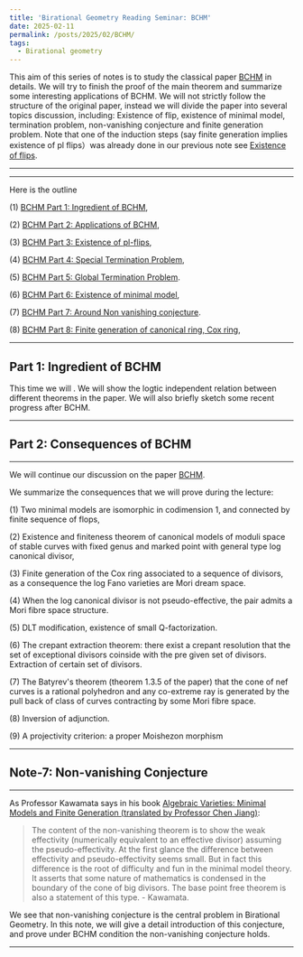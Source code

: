 ```yaml
---
title: 'Birational Geometry Reading Seminar: BCHM'
date: 2025-02-11
permalink: /posts/2025/02/BCHM/
tags:
  - Birational geometry
---
```



This aim of this series of notes is to study the classical paper [BCHM](https://www.ams.org/journals/jams/2010-23-02/S0894-0347-09-00649-3/S0894-0347-09-00649-3.pdf) in details. We will try to finish the proof of the main theorem and summarize some interesting applications of BCHM. We will not strictly follow the structure of the original paper, instead we will divide the paper into several topics discussion, including: Existence of flip, existence of minimal model, termination problem, non-vanishing conjecture and finite generation problem. Note that one of the induction steps (say finite generation implies existence of pl flips）was already done in our previous note see [Existence of flips](https://yilimath.github.io/posts/2024/08/Existence-of-flips/). 



---
---

Here is the outline

(1) [BCHM Part 1: Ingredient of BCHM](https://yilimath.github.io/files/Birational/BCHM/BCHM1.pdf),

(2) [BCHM Part 2: Applications of BCHM](https://yilimath.github.io/files/Birational/BCHM/BCHM2.pdf),

(3) [BCHM Part 3: Existence of pl-flips](https://yilimath.github.io/posts/2024/08/Existence-of-flips/),

(4) [BCHM Part 4: Special Termination Problem](),

(5) [BCHM Part 5: Global Termination Problem](https://yilimath.github.io/files/Birational/BCHM/BCHM4.pdf).

(6) [BCHM Part 6: Existence of minimal model](),

(7) [BCHM Part 7: Around Non vanishing conjecture](https://yilimath.github.io/files/Birational/BCHM/BCHM4.pdf).

(8) [BCHM Part 8: Finite generation of canonical ring, Cox ring](),


---
## Part 1: Ingredient of BCHM 

This time we will . We will show the logtic independent relation between different theorems in the paper. We will also briefly sketch some recent progress after BCHM.



----
## Part 2: Consequences of BCHM
---

We will continue our discussion on the paper [BCHM](https://www.ams.org/journals/jams/2010-23-02/S0894-0347-09-00649-3/S0894-0347-09-00649-3.pdf). 


We summarize the consequences that we will prove during the lecture:

(1) Two minimal models are isomorphic in codimension 1, and connected by finite sequence of flops,

(2) Existence and finiteness theorem of canonical models of moduli space of stable curves with fixed genus and marked point with general type log canonical divisor,

(3) Finite generation of the Cox ring associated to a sequence of divisors, as a consequence the log Fano varieties are Mori dream space.

(4) When the log canonical divisor is not pseudo-effective, the pair admits a Mori fibre space structure.

(5) DLT modification, existence of small Q-factorization.

(6) The crepant extraction theorem: there exist a crepant resolution that the set of exceptional divisors coinside with the pre given set of divisors. Extraction of certain set of divisors.

(7) The Batyrev's theorem (theorem 1.3.5 of the paper) that the cone of nef curves is a rational polyhedron and any co-extreme ray is generated by the pull back of class of curves contracting by some Mori fibre space.

(8) Inversion of adjunction.

(9) A projectivity criterion: a proper Moishezon morphism



----
## Note-7: Non-vanishing Conjecture
----
As Professor Kawamata says in his book [Algebraic Varieties: Minimal Models and Finite Generation (translated by Professor Chen Jiang)](https://www.amazon.com/Algebraic-Varieties-Generation-Cambridge-Mathematics-ebook/dp/B0CW1BCS7J/ref=sr_1_1?crid=1511UB4M5JV9Z&dib=eyJ2IjoiMSJ9.ZC9_Ex0OWqO7D4WpEB3nrQ.PC0ohE-R0Gh6-MF9GtPU6As6szfH0LaO_TBoS6MX-E0&dib_tag=se&keywords=Finite+generation+minimal+model+%5C&qid=1739273152&sprefix=finite+generation+minimal+model+%2Caps%2C316&sr=8-1):

> The content of the non-vanishing theorem is to show the weak effectivity (numerically equivalent to an effective divisor) assuming the pseudo-effectivity. At the first glance the difference between effectivity and pseudo-effectivity seems small. But in fact this difference is the root of difficulty and fun in the minimal model theory. It asserts that some nature of mathematics is condensed in the boundary of the cone of big divisors. The base point free theorem is also a statement of this type. - Kawamata.

We see that non-vanishing conjecture is the central problem in Birational Geometry. In this note, we will give a detail introduction of this conjecture, and prove under BCHM condition the non-vanishing conjecture holds.


----